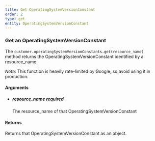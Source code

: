 ```yaml
---
title: Get OperatingSystemVersionConstant 
order: 2
type: get
entity: OperatingSystemVersionConstant 
---
```


### Get an OperatingSystemVersionConstant 

The `customer.operatingSystemVersionConstants.get(resource_name)` method returns the OperatingSystemVersionConstant identified by a resource_name. 

_Note_: This function is heavily rate-limited by Google, so avoid using it in production.


#### Arguments

- 	##### resource_name _required_
	The resource_name of that OperatingSystemVersionConstant


#### Returns

Returns that OperatingSystemVersionConstant as an object.
